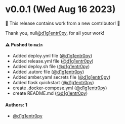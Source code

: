 # v0.0.1 (Wed Aug 16 2023)

:tada: This release contains work from a new contributor! :tada:

Thank you, null[@d1g1entr0py](https://github.com/d1g1entr0py), for all your work!

#### ⚠️ Pushed to `main`

- Added deploy.yml file ([@d1g1entr0py](https://github.com/d1g1entr0py))
- Added release.yml file ([@d1g1entr0py](https://github.com/d1g1entr0py))
- Added deploy.sh file ([@d1g1entr0py](https://github.com/d1g1entr0py))
- Added .autorc file ([@d1g1entr0py](https://github.com/d1g1entr0py))
- Added amber.yaml secrets file ([@d1g1entr0py](https://github.com/d1g1entr0py))
- Added flask quickstart ([@d1g1entr0py](https://github.com/d1g1entr0py))
- create .docker-compose.yml ([@d1g1entr0py](https://github.com/d1g1entr0py))
- create README.md ([@d1g1entr0py](https://github.com/d1g1entr0py))

#### Authors: 1

- [@d1g1entr0py](https://github.com/d1g1entr0py)
